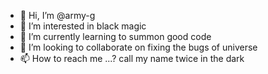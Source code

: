 - 👋 Hi, I’m @army-g
- 👀 I’m interested in black magic
- 🌱 I’m currently learning to summon good code
- 💞️ I’m looking to collaborate on fixing the bugs of universe
- 📫 How to reach me ...? call my name twice in the dark

<!---
army-g/army-g is a ✨ special ✨ repository because its `README.md` (this file) appears on your GitHub profile.
You can click the Preview link to take a look at your changes.
--->
